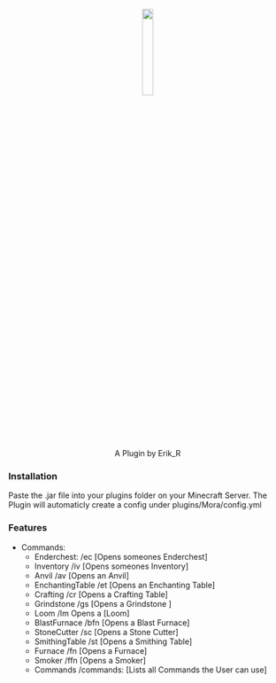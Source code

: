 
<p align="center">
<img src="https://user-images.githubusercontent.com/74710895/212410704-b943a8f8-3362-4ac6-8a7c-74ab4b584248.png" width="20%"/></p>
<p align="center">A Plugin by Erik_R</p>

### Installation
Paste the .jar file into your plugins folder on your Minecraft Server.
The Plugin will automaticly create a config under plugins/Mora/config.yml

### Features
- Commands:
  - Enderchest: /ec [Opens someones Enderchest]
  - Inventory /iv [Opens someones Inventory]
  - Anvil /av [Opens an Anvil]
  - EnchantingTable /et [Opens an Enchanting Table]
  - Crafting /cr [Opens a Crafting Table]
  - Grindstone /gs [Opens a Grindstone ]
  - Loom /lm Opens a [Loom]
  - BlastFurnace /bfn [Opens a Blast Furnace]
  - StoneCutter /sc [Opens a Stone Cutter]
  - SmithingTable /st [Opens a Smithing Table]
  - Furnace /fn [Opens a Furnace]
  - Smoker /ffn [Opens a Smoker]
  - Commands /commands: [Lists all Commands the User can use]
